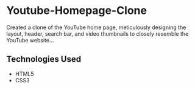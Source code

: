# Youtube-Homepage-Clone
Created a clone of the YouTube home page, meticulously designing the layout, header, search bar, and video thumbnails to closely resemble the YouTube website...

## Technologies Used
- HTML5
- CSS3

